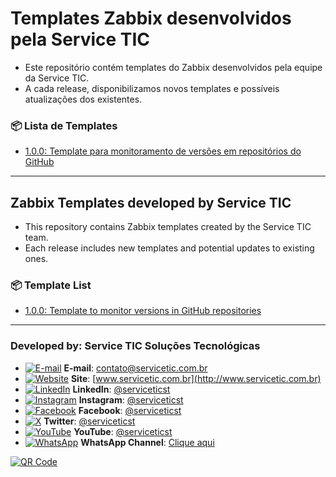 # Templates Zabbix desenvolvidos pela Service TIC
- Este repositório contém templates do Zabbix desenvolvidos pela equipe da Service TIC.
- A cada release, disponibilizamos novos templates e possíveis atualizações dos existentes.

### 📦 Lista de Templates
- [1.0.0: Template para monitoramento de versões em repositórios do GitHub](https://github.com/serviceticst/templates-zabbix/releases/download/1.0.0/TEMPLATE_API_GITHUB_VERSOES_ZABBIX_7_0_11_SERVICE_TIC.zip)

***

## Zabbix Templates developed by Service TIC
- This repository contains Zabbix templates created by the Service TIC team.
- Each release includes new templates and potential updates to existing ones.

### 📦 Template List
- [1.0.0: Template to monitor versions in GitHub repositories](https://github.com/serviceticst/templates-zabbix/releases/download/1.0.0/TEMPLATE_API_GITHUB_VERSOES_ZABBIX_7_0_11_SERVICE_TIC.zip)

***

### Developed by: Service TIC Soluções Tecnológicas
- [![E-mail](https://img.icons8.com/ios-filled/16/ffffff/mail.png)](mailto:contato@servicetic.com.br) **E-mail**: [contato@servicetic.com.br](mailto:contato@servicetic.com.br)
- [![Website](https://img.icons8.com/ios-filled/16/ffffff/domain.png)](http://www.servicetic.com.br) **Site**: [www.servicetic.com.br](http://www.servicetic.com.br)
- [![LinkedIn](https://img.icons8.com/ios-filled/16/ffffff/linkedin-circled.png)](https://www.linkedin.com/company/serviceticst) **LinkedIn**: [@serviceticst](https://www.linkedin.com/company/serviceticst)
- [![Instagram](https://img.icons8.com/ios-filled/16/ffffff/instagram-new.png)](https://www.instagram.com/serviceticst) **Instagram**: [@serviceticst](https://www.instagram.com/serviceticst)
- [![Facebook](https://img.icons8.com/ios-filled/16/ffffff/facebook-new.png)](https://www.facebook.com/serviceticst) **Facebook**: [@serviceticst](https://www.facebook.com/serviceticst)
- [![X](https://img.icons8.com/ios-filled/16/ffffff/x.png)](https://x.com/serviceticst) **Twitter**: [@serviceticst](https://x.com/serviceticst)
- [![YouTube](https://img.icons8.com/ios-filled/16/ffffff/youtube-squared.png)](https://youtube.com/c/serviceticst) **YouTube**: [@serviceticst](https://youtube.com/c/serviceticst)
- [![WhatsApp](https://img.icons8.com/ios-filled/16/ffffff/whatsapp.png)](https://whatsapp.com/channel/0029VaAkV3P59PwXAiDepu3N) **WhatsApp Channel**: [Clique aqui](https://whatsapp.com/channel/0029VaAkV3P59PwXAiDepu3N)

[![QR Code](https://github.com/user-attachments/assets/8275882c-9d14-46ed-a3c9-2492efce8cbb)](https://servicetic.com.br/links/)









